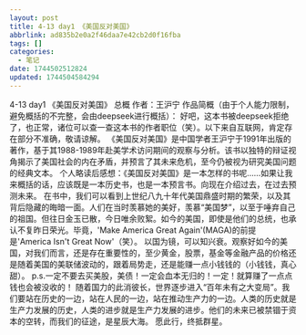 ```yaml
---
layout: post
title: 4-13 day1 《美国反对美国》
abbrlink: ad835b2e0a2f46daa7e42cb2d0f16fba
tags: []
categories:
  - 笔记
date: 1744502512824
updated: 1744504584294
---
```


4-13 day1 《美国反对美国》 总概
作者：王沪宁
作品简概（由于个人能力限制，避免概括的不完整，会由deepseek进行概括）：
好吧，这本书被deepseek拒绝了，也正常，诸位可以查一查这本书的作者职位（笑）。以下来自互联网，肯定存在部分不准确，敬请谅解。
《美国反对美国》是中国学者王沪宁于1991年出版的著作，基于其1988-1989年赴美学术访问期间的观察与分析。该书以独特的辩证视角揭示了美国社会的内在矛盾，并预言了其未来危机，至今仍被视为研究美国问题的经典文本。
个人略读后感想：《美国反对美国》是一本怎样的书呢……如果让我来概括的话，应该既是一本历史书，也是一本预言书。向现在介绍过去，在过去预测未来。
在书中，我们可以看到上世纪八九十年代美国鼎盛时期的繁荣，以及其背后隐藏的晦暗一面。人们在当时羡慕她的美好，羡慕“美国梦”，以至于唾弃自己的祖国。但往日金玉已散，今日唯余败絮。如今的美国，即使是他们的总统，也承认不复昨日荣光。毕竟，'Make America Great Again'(MAGA)的前提是'America Isn't Great Now'（笑）。
以国为镜，可以知兴衰。观察好如今的美国，对我们而言，还是存在重要性的，至少黄金，股票，基金等金融产品的价格还是随着美国的美联储波动的，跟着局势走，还是能赚一点小钱钱的（小钱钱，真心甜）。
p.s.一定不要去买美股，美债！一定会血本无归的！一定！就算赚了一点点钱也会被没收的！
随着国力的此消彼长，世界逐步进入“百年未有之大变局”。我们要站在历史的一边，站在人民的一边，站在推动生产力的一边。人类的历史就是生产力发展的历史，人类的进步就是生产力发展的进步。他们的未来已被禁锢于资本的空转，而我们的征途，是星辰大海。
愿此行，终抵群星。
